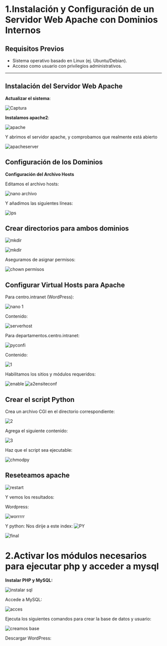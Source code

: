 # 1.Instalación y Configuración de un Servidor Web Apache con Dominios Internos

## Requisitos Previos
- Sistema operativo basado en Linux (ej. Ubuntu/Debian).
- Acceso como usuario con privilegios administrativos.

---

## Instalación del Servidor Web Apache

**Actualizar el sistema**:

![Captura](https://github.com/user-attachments/assets/e4cb9564-9c7a-4445-8a99-9abafa5eddea)


**Instalamos apache2**:
   
![apache](https://github.com/user-attachments/assets/c8b2d535-c0b3-4e09-ad18-a1d26d07c94f)

Y abrimos el servidor apache, y comprobamos que realmente está abierto

![apacheserver](https://github.com/user-attachments/assets/a06cfaa0-b4c4-4ec4-b2cd-a561ab6231c4)


## Configuración de los Dominios

**Configuración del Archivo Hosts**

Editamos el archivo hosts:

![nano archivo](https://github.com/user-attachments/assets/db9b1b5a-0201-4d2d-88b0-46cd3c9f7589)

Y añadimos las siguientes líneas:

![ips](https://github.com/user-attachments/assets/62e5ae89-2bbc-4eb8-995e-151813086828)

## Crear directorios para ambos dominios

![mkdir](https://github.com/user-attachments/assets/ad6c8e88-d252-46cc-8dfa-95541902fcde)

![mkdir](https://github.com/user-attachments/assets/d9c531ee-c78e-4c49-93a8-70eb0b26af19)

Aseguramos de asignar permisos:

![chown permisos](https://github.com/user-attachments/assets/a7110abe-9a03-48a6-acfc-d3eccc5b68da)

## Configurar Virtual Hosts para Apache

Para centro.intranet (WordPress):

![nano 1](https://github.com/user-attachments/assets/f1b72688-abd1-4401-a715-3ce167a3e4a4)

Contenido:

![serverhost](https://github.com/user-attachments/assets/88e75154-c974-429e-b8f1-a92d677e40a8)

Para departamentos.centro.intranet:

![pyconfi](https://github.com/user-attachments/assets/213e3c98-fbb9-4861-9f79-40e830855c93)

Contenido:

![1](https://github.com/user-attachments/assets/73c2f727-69a2-4b0f-9634-8c36df5f204c)


Habilitamos los sitios y módulos requeridos:

![enable](https://github.com/user-attachments/assets/e7463301-fd97-4402-ac74-dc6078981722)
![a2ensiteconf](https://github.com/user-attachments/assets/33c1eb04-142e-4a03-a33d-4ed7f1ab7ea8)


## Crear el script Python 

Crea un archivo CGI en el directorio correspondiente:

![2](https://github.com/user-attachments/assets/ab99d5a6-02d4-4cba-b47b-4ce82793599f)

Agrega el siguiente contenido:

![3](https://github.com/user-attachments/assets/ba19fec6-5502-4ef7-af98-678bf0e3154e)

Haz que el script sea ejecutable:

![chmodpy](https://github.com/user-attachments/assets/88d8a9c8-6a57-4f4e-b7c8-db153c48049d)

## Reseteamos apache

![restart](https://github.com/user-attachments/assets/a250c4f4-b91d-4642-b717-87750d9b3028)

Y vemos los resultados:

Wordpress:

![worrrrr](https://github.com/user-attachments/assets/1a7b1967-92fb-4ea6-9a10-3020aea22c8d)

Y python:
Nos dirije a este index:
![PY](https://github.com/user-attachments/assets/7554a563-d6be-4c34-ae57-6686b795c866)

![final](https://github.com/user-attachments/assets/449af36f-9b0c-426c-86c5-f2396e3d0cba)

# 2.Activar los módulos necesarios para ejecutar php y acceder a mysql

**Instalar PHP y MySQL:**

![instalar sql](https://github.com/user-attachments/assets/22390496-579a-4e83-9881-e09ee23309c7)

Accede a MySQL:

![acces](https://github.com/user-attachments/assets/37ec9326-88ef-4e3e-8487-3a1590644f13)

Ejecuta los siguientes comandos para crear la base de datos y usuario:

![creamos base](https://github.com/user-attachments/assets/4d39a179-07c8-422c-9d27-37af68b5bb3e)

Descargar WordPress:




